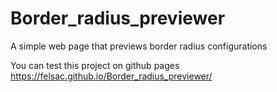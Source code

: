 # Border_radius_previewer
A simple web page that previews border radius configurations

You can test this project on github pages https://felsac.github.io/Border_radius_previewer/

